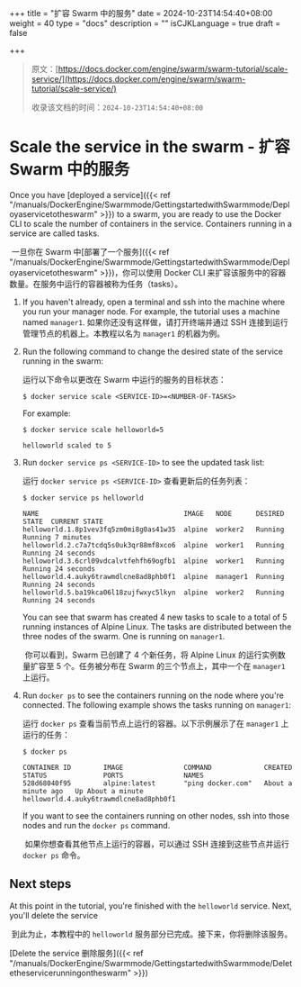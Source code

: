 +++
title = "扩容 Swarm 中的服务"
date = 2024-10-23T14:54:40+08:00
weight = 40
type = "docs"
description = ""
isCJKLanguage = true
draft = false

+++

> 原文：[https://docs.docker.com/engine/swarm/swarm-tutorial/scale-service/](https://docs.docker.com/engine/swarm/swarm-tutorial/scale-service/)
>
> 收录该文档的时间：`2024-10-23T14:54:40+08:00`

# Scale the service in the swarm - 扩容 Swarm 中的服务

Once you have [deployed a service]({{< ref "/manuals/DockerEngine/Swarmmode/GettingstartedwithSwarmmode/Deployaservicetotheswarm" >}}) to a swarm, you are ready to use the Docker CLI to scale the number of containers in the service. Containers running in a service are called tasks.

​	一旦你在 Swarm 中[部署了一个服务]({{< ref "/manuals/DockerEngine/Swarmmode/GettingstartedwithSwarmmode/Deployaservicetotheswarm" >}})，你可以使用 Docker CLI 来扩容该服务中的容器数量。在服务中运行的容器被称为任务（tasks）。

1. If you haven't already, open a terminal and ssh into the machine where you run your manager node. For example, the tutorial uses a machine named `manager1`. 如果你还没有这样做，请打开终端并通过 SSH 连接到运行管理节点的机器上。本教程以名为 `manager1` 的机器为例。

2. Run the following command to change the desired state of the service running in the swarm:

   运行以下命令以更改在 Swarm 中运行的服务的目标状态：

   ```console
   $ docker service scale <SERVICE-ID>=<NUMBER-OF-TASKS>
   ```

   For example:

   

   ```console
   $ docker service scale helloworld=5
   
   helloworld scaled to 5
   ```

3. Run `docker service ps <SERVICE-ID>` to see the updated task list:

   运行 `docker service ps <SERVICE-ID>` 查看更新后的任务列表：

   ```console
   $ docker service ps helloworld
   
   NAME                                    IMAGE   NODE      DESIRED STATE  CURRENT STATE
   helloworld.1.8p1vev3fq5zm0mi8g0as41w35  alpine  worker2   Running        Running 7 minutes
   helloworld.2.c7a7tcdq5s0uk3qr88mf8xco6  alpine  worker1   Running        Running 24 seconds
   helloworld.3.6crl09vdcalvtfehfh69ogfb1  alpine  worker1   Running        Running 24 seconds
   helloworld.4.auky6trawmdlcne8ad8phb0f1  alpine  manager1  Running        Running 24 seconds
   helloworld.5.ba19kca06l18zujfwxyc5lkyn  alpine  worker2   Running        Running 24 seconds
   ```

   You can see that swarm has created 4 new tasks to scale to a total of 5 running instances of Alpine Linux. The tasks are distributed between the three nodes of the swarm. One is running on `manager1`.

   ​	你可以看到，Swarm 已创建了 4 个新任务，将 Alpine Linux 的运行实例数量扩容至 5 个。任务被分布在 Swarm 的三个节点上，其中一个在 `manager1` 上运行。

4. Run `docker ps` to see the containers running on the node where you're connected. The following example shows the tasks running on `manager1`:

   运行 `docker ps` 查看当前节点上运行的容器。以下示例展示了在 `manager1` 上运行的任务：

   ```console
   $ docker ps
   
   CONTAINER ID        IMAGE               COMMAND             CREATED             STATUS              PORTS               NAMES
   528d68040f95        alpine:latest       "ping docker.com"   About a minute ago   Up About a minute                       helloworld.4.auky6trawmdlcne8ad8phb0f1
   ```

   If you want to see the containers running on other nodes, ssh into those nodes and run the `docker ps` command.
   
   ​	如果你想查看其他节点上运行的容器，可以通过 SSH 连接到这些节点并运行 `docker ps` 命令。

## Next steps

At this point in the tutorial, you're finished with the `helloworld` service. Next, you'll delete the service

​	到此为止，本教程中的 `helloworld` 服务部分已完成。接下来，你将删除该服务。

[Delete the service 删除服务]({{< ref "/manuals/DockerEngine/Swarmmode/GettingstartedwithSwarmmode/Deletetheservicerunningontheswarm" >}})
